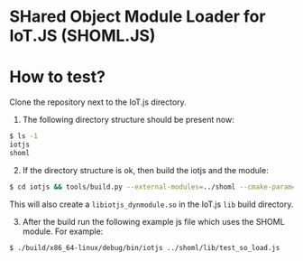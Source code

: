 # SHared Object Module Loader for IoT.JS (SHOML.JS)


# How to test?

Clone the repository next to the IoT.js directory.

1) The following directory structure should be present now:
```sh
$ ls -1
iotjs
shoml
```

2) If the directory structure is ok, then build the iotjs and the module:
```sh
$ cd iotjs && tools/build.py --external-modules=../shoml --cmake-param=-DENABLE_MODULE_SHOML=ON --clean
```
This will also create a `libiotjs_dynmodule.so` in the IoT.js `lib` build directory.


3) After the build run the following example js file which uses the SHOML module.
For example:
``` sh
$ ./build/x86_64-linux/debug/bin/iotjs ../shoml/lib/test_so_load.js
```
